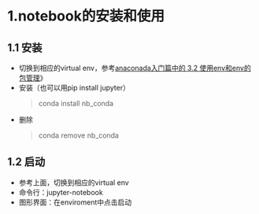 # 1.notebook的安装和使用
## 1.1 安装
- 切换到相应的virtual env，参考[anaconada入门篇中的 3.2 使用env和env的包管理](https://github.com/sprawlvine/learn/raw/master/anaconda%E5%85%A5%E9%97%A8%E7%AF%87.md)》
- 安装（也可以用pip install jupyter）
  > conda install nb_conda
- 删除
  > conda remove nb_conda
## 1.2 启动
- 参考上面，切换到相应的virtual env
- 命令行：jupyter-notebook
- 图形界面：在enviroment中点击启动